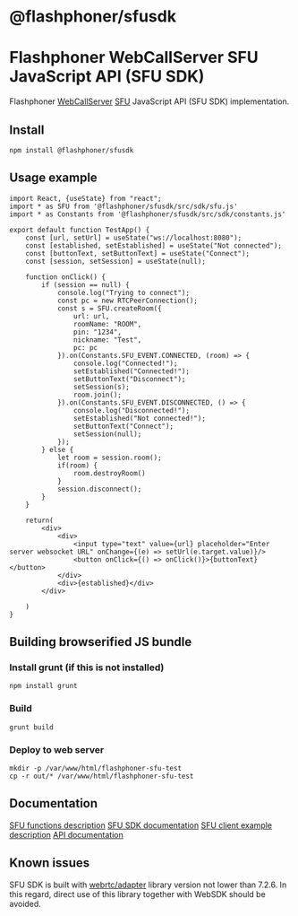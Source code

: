 # @flashphoner/sfusdk

# Flashphoner WebCallServer SFU JavaScript API (SFU SDK)

Flashphoner [WebCallServer](https://flashphoner.com) [SFU](https://docs.flashphoner.com/display/WCS52EN/SFU+functions+with+Simulcast) JavaScript API (SFU SDK) implementation.

## Install
```
npm install @flashphoner/sfusdk
```

## Usage example
```
import React, {useState} from "react";
import * as SFU from '@flashphoner/sfusdk/src/sdk/sfu.js'
import * as Constants from '@flashphoner/sfusdk/src/sdk/constants.js'

export default function TestApp() {
    const [url, setUrl] = useState("ws://localhost:8080");
    const [established, setEstablished] = useState("Not connected");
    const [buttonText, setButtonText] = useState("Connect");
    const [session, setSession] = useState(null);

    function onClick() {
        if (session == null) {
            console.log("Trying to connect");
            const pc = new RTCPeerConnection();
            const s = SFU.createRoom({
                url: url,
                roomName: "ROOM",
                pin: "1234",
                nickname: "Test",
                pc: pc
            }).on(Constants.SFU_EVENT.CONNECTED, (room) => {
                console.log("Connected!");
                setEstablished("Connected!");
                setButtonText("Disconnect");
                setSession(s);
                room.join();
            }).on(Constants.SFU_EVENT.DISCONNECTED, () => {
                console.log("Disconnected!");
                setEstablished("Not connected!");
                setButtonText("Connect");
                setSession(null);
            });
        } else {
            let room = session.room();
            if(room) {
                room.destroyRoom()
            }
            session.disconnect();            
        }
    }

    return(
        <div>
            <div>
                <input type="text" value={url} placeholder="Enter server websocket URL" onChange={(e) => setUrl(e.target.value)}/>
                <button onClick={() => onClick()}>{buttonText}</button>
            </div>
            <div>{established}</div>
        </div>
        
    )
}
```

## Building browserified JS bundle

### Install grunt (if this is not installed)
```
npm install grunt
```

### Build
```
grunt build
```

### Deploy to web server
```
mkdir -p /var/www/html/flashphoner-sfu-test
cp -r out/* /var/www/html/flashphoner-sfu-test
```

## Documentation

[SFU functions description](https://docs.flashphoner.com/display/WCS52EN/SFU+functions+with+Simulcast)
[SFU SDK documentation](https://docs.flashphoner.com/display/SS1E/SFU+SDK+1.0+-+EN)
[SFU client example description](https://docs.flashphoner.com/display/SS1E/SFU+client)
[API documentation](http://flashphoner.com/docs/api/WCS5/client/sfu-sdk/latest)

## Known issues

SFU SDK is built with [webrtc/adapter](https://github.com/webrtc/adapter/) library version not lower than 7.2.6. In this regard, direct use of this library together with WebSDK should be avoided.
